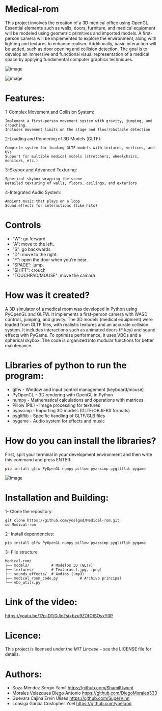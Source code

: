 # Medical-rom
This project involves the creation of a 3D medical office using OpenGL. Essential elements such as walls, doors, furniture, and medical equipment will be modeled using geometric primitives and imported models. A first-person camera will be implemented to explore the environment, along with lighting and textures to enhance realism. Additionally, basic interaction will be added, such as door opening and collision detection. The goal is to develop an immersive and functional visual representation of a medical space by applying fundamental computer graphics techniques.

![image](https://github.com/user-attachments/assets/5e301d5b-a396-438c-b546-5925bb1b63f8)

![image](https://github.com/user-attachments/assets/1c841bae-7cce-4ed8-be1d-58b63666e43c)

# Features:
1-Complex Movement and Collision System:

    Implement a first-person movement system with gravity, jumping, and crouching.
    Includes movement limits on the stage and floor/obstacle detection
2-Loading and Rendering of 3D Models (GLTF):

    Complete system for loading GLTF models with textures, vertices, and UVs
    Support for multiple medical models (stretchers, wheelchairs, monitors, etc.)
3-Skybox and Advanced Texturing:

    Spherical skybox wrapping the scene
    Detailed texturing of walls, floors, ceilings, and exteriors
4-Integrated Audio System:

    Ambient music that plays on a loop
    Sound effects for interactions (like hits)
# Controls

- "W": go forward.
- "A": move to the left.
- "S": go backwards.
- "D": move to the right.
- "F": open the door when you're near.
- "SPACE": jump.
- "SHIFT": crouch
- "TOUCHPAD/MOUSE": move the camara

# How was it created?

A 3D simulator of a medical room was developed in Python using PyOpenGL and GLFW. It implements a first-person camera with WASD controls, jumping, and gravity. The 3D models (medical equipment) were loaded from GLTF files, with realistic textures and an accurate collision system. It includes interactions such as animated doors (F key) and sound effects with PyGame. To optimize performance, it uses VBOs and a spherical skybox. The code is organized into modular functions for better maintenance.

# Libraries of python to run the program:

- glfw - Window and input control management (keyboard/mouse)
- PyOpenGL - 3D rendering with OpenGL in Python
- numpy - Mathematical calculations and operations with matrices
- Pillow (PIL) - Image processing for textures
- pyassimp - Importing 3D models (GLTF/OBJ/FBX formats)
- pygltflib - Specific handling of GLTF/GLB files
- pygame - Audio system for effects and music

# How do you can install the libraries?

First, spilt your terminal in your development environment and then write this command and press ENTER:
    
    pip install glfw PyOpenGL numpy pillow pyassimp pygltflib pygame
    
![image](https://github.com/user-attachments/assets/9a4d0662-0dee-4e86-acb5-de9f97ea8029)

# Installation and Building:

1- Clone the repository:

    git clone https://github.com/yoelgod/Medical-rom.git
    cd Medical-rom

2- Install dependencies:

    pip install glfw PyOpenGL numpy pillow pyassimp pygltflib pygame

3- File structure

    Medical-rom/
    ├── models/          # Modelos 3D (GLTF)
    ├── textures/        # Texturas (.jpg, .png)
    ├── sounds_effects/  # Audios (.mp3)
    ├── medical_room_code.py          # Archivo principal
    └── vbo_utils.py

# Link of the video:

https://youtu.be/17p-DTjDJjo?si=bzu9ZOfOISOsxY0P

# Licence:

This project is licensed under the *MIT Lincese* – see the LICENSE file for details.

# Authors: 

- Soza Mendez Sergio Yamil https://github.com/ShamilUwunt
- Morales Velazques Diego Antonio https://github.com/DiegoMorales333
- Guevara Cajina Ervin Ulises https://github.com/SuperVinn
- Loasiga Garcia Cristopher Yoel https://github.com/yoelgod
